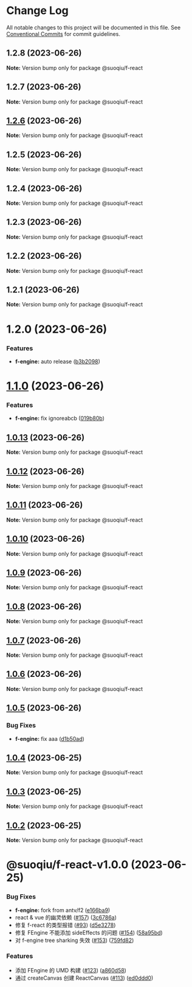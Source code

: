 # Change Log

All notable changes to this project will be documented in this file.
See [Conventional Commits](https://conventionalcommits.org) for commit guidelines.

## 1.2.8 (2023-06-26)

**Note:** Version bump only for package @suoqiu/f-react





## 1.2.7 (2023-06-26)

**Note:** Version bump only for package @suoqiu/f-react





## [1.2.6](https://github.com/zengyue/FEngine/compare/@suoqiu/f-react@1.2.5...@suoqiu/f-react@1.2.6) (2023-06-26)

**Note:** Version bump only for package @suoqiu/f-react





## 1.2.5 (2023-06-26)

**Note:** Version bump only for package @suoqiu/f-react





## 1.2.4 (2023-06-26)

**Note:** Version bump only for package @suoqiu/f-react





## 1.2.3 (2023-06-26)

**Note:** Version bump only for package @suoqiu/f-react





## 1.2.2 (2023-06-26)

**Note:** Version bump only for package @suoqiu/f-react





## 1.2.1 (2023-06-26)

**Note:** Version bump only for package @suoqiu/f-react





# 1.2.0 (2023-06-26)


### Features

* **f-engine:** auto release ([b3b2098](https://github.com/zengyue/FEngine/commit/b3b20986c7494fb1c051aa1f98f59de5c2675bfa))





# [1.1.0](https://github.com/zengyue/FEngine/compare/@suoqiu/f-react@1.0.13...@suoqiu/f-react@1.1.0) (2023-06-26)


### Features

* **f-engine:** fix ignoreabcb ([019b80b](https://github.com/zengyue/FEngine/commit/019b80bdcde3991ddd5b602dc255a9e94b995345))





## [1.0.13](https://github.com/zengyue/FEngine/compare/@suoqiu/f-react@1.0.12...@suoqiu/f-react@1.0.13) (2023-06-26)

**Note:** Version bump only for package @suoqiu/f-react





## [1.0.12](https://github.com/zengyue/FEngine/compare/@suoqiu/f-react@1.0.11...@suoqiu/f-react@1.0.12) (2023-06-26)

**Note:** Version bump only for package @suoqiu/f-react





## [1.0.11](https://github.com/zengyue/FEngine/compare/@suoqiu/f-react@1.0.10...@suoqiu/f-react@1.0.11) (2023-06-26)

**Note:** Version bump only for package @suoqiu/f-react





## [1.0.10](https://github.com/zengyue/FEngine/compare/@suoqiu/f-react@1.0.9...@suoqiu/f-react@1.0.10) (2023-06-26)

**Note:** Version bump only for package @suoqiu/f-react





## [1.0.9](https://github.com/zengyue/FEngine/compare/@suoqiu/f-react@1.0.8...@suoqiu/f-react@1.0.9) (2023-06-26)

**Note:** Version bump only for package @suoqiu/f-react





## [1.0.8](https://github.com/zengyue/FEngine/compare/@suoqiu/f-react@1.0.7...@suoqiu/f-react@1.0.8) (2023-06-26)

**Note:** Version bump only for package @suoqiu/f-react





## [1.0.7](https://github.com/zengyue/FEngine/compare/@suoqiu/f-react@1.0.6...@suoqiu/f-react@1.0.7) (2023-06-26)

**Note:** Version bump only for package @suoqiu/f-react





## [1.0.6](https://github.com/zengyue/FEngine/compare/@suoqiu/f-react@1.0.5...@suoqiu/f-react@1.0.6) (2023-06-26)

**Note:** Version bump only for package @suoqiu/f-react





## [1.0.5](https://github.com/zengyue/FEngine/compare/@suoqiu/f-react@1.0.3...@suoqiu/f-react@1.0.5) (2023-06-26)


### Bug Fixes

* **f-engine:** fix aaa ([d1b50ad](https://github.com/zengyue/FEngine/commit/d1b50adad6e0ccadcd83af28641359619159401b))





## [1.0.4](https://github.com/zengyue/FEngine/compare/@suoqiu/f-react@1.0.3...@suoqiu/f-react@1.0.4) (2023-06-25)

**Note:** Version bump only for package @suoqiu/f-react





## [1.0.3](https://github.com/zengyue/FEngine/compare/@suoqiu/f-react@1.0.2...@suoqiu/f-react@1.0.3) (2023-06-25)

**Note:** Version bump only for package @suoqiu/f-react





## [1.0.2](https://github.com/zengyue/FEngine/compare/@suoqiu/f-react@1.0.1...@suoqiu/f-react@1.0.2) (2023-06-25)

**Note:** Version bump only for package @suoqiu/f-react





# @suoqiu/f-react-v1.0.0 (2023-06-25)


### Bug Fixes

* **f-engine:** fork from antv/f2 ([e166ba9](https://github.com/zengyue/FEngine/commit/e166ba963ba0691bd6cbb6e44357cfac0a759d01))
* react & vue 的幽灵依赖 ([#157](https://github.com/zengyue/FEngine/issues/157)) ([3c6786a](https://github.com/zengyue/FEngine/commit/3c6786ad123e79eb76b9d9b751474b3aaa7548c5))
* 修复 f-react 的类型报错 ([#93](https://github.com/zengyue/FEngine/issues/93)) ([d5e3278](https://github.com/zengyue/FEngine/commit/d5e32783e8416397a2b22675f3392f28089c6f52))
* 修复 FEngine 不能添加 sideEffects 的问题 ([#154](https://github.com/zengyue/FEngine/issues/154)) ([58a95bd](https://github.com/zengyue/FEngine/commit/58a95bdbac9f92ff42a9825f9d78f3c3ec09333d))
* 对 f-engine tree sharking 失效 ([#153](https://github.com/zengyue/FEngine/issues/153)) ([759fd82](https://github.com/zengyue/FEngine/commit/759fd8296bfce3eba39caec3bd897f4a0dad8f2a))


### Features

* 添加 FEngine 的 UMD 构建 ([#123](https://github.com/zengyue/FEngine/issues/123)) ([a860d58](https://github.com/zengyue/FEngine/commit/a860d58ccb0b3605c7a47654499ca2bcb72ea141))
* 通过 createCanvas 创建 ReactCanvas ([#113](https://github.com/zengyue/FEngine/issues/113)) ([ed0ddd0](https://github.com/zengyue/FEngine/commit/ed0ddd0f27f5675d2b27c09e0483dcdef878316c))
